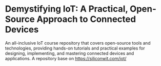 # Demystifying IoT: A Practical, Open-Source Approach to Connected Devices 

An all-inclusive IoT course repository that covers open-source tools and technologies, providing hands-on tutorials and practical examples for designing, implementing, and mastering connected devices and applications. A repository base on https://siliconwit.com/iot/ 
